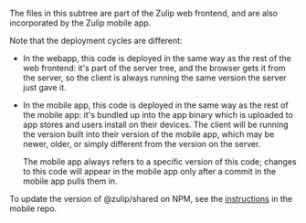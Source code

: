 The files in this subtree are part of the Zulip web frontend,
and are also incorporated by the Zulip mobile app.

Note that the deployment cycles are different:

 * In the webapp, this code is deployed in the same way as the rest of
   the web frontend: it's part of the server tree, and the browser
   gets it from the server, so the client is always running the same
   version the server just gave it.

 * In the mobile app, this code is deployed in the same way as the
   rest of the mobile app: it's bundled up into the app binary which
   is uploaded to app stores and users install on their devices.  The
   client will be running the version built into their version of the
   mobile app, which may be newer, older, or simply different from the
   version on the server.

   The mobile app always refers to a specific version of this code;
   changes to this code will appear in the mobile app only after a
   commit in the mobile app pulls them in.

To update the version of @zulip/shared on NPM, see the
[instructions][publishing-shared] in the mobile repo.

[publishing-shared]: https://github.com/zulip/zulip-mobile/blob/master/docs/howto/shared.md#publishing-zulipshared-to-npm

